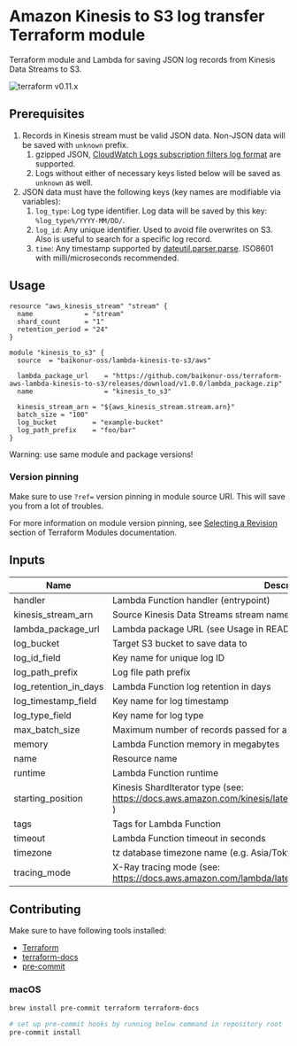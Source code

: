 # Amazon Kinesis to S3 log transfer Terraform module

Terraform module and Lambda for saving JSON log records from Kinesis Data Streams to S3.

![terraform v0.11.x](https://img.shields.io/badge/terraform-v0.11.x-brightgreen.svg)

## Prerequisites
1. Records in Kinesis stream must be valid JSON data. Non-JSON data will be saved with `unknown` prefix.
    1. gzipped JSON, [CloudWatch Logs subscription filters log format](https://docs.aws.amazon.com/ja_jp/AmazonCloudWatch/latest/logs/SubscriptionFilters.html) are supported.
    2. Logs without either of necessary keys listed below will be saved as `unknown` as well.
2. JSON data must have the following keys (key names are modifiable via variables):
    1. `log_type`: Log type identifier. Log data will be saved by this key: `%log_type%/YYYY-MM/DD/`. 
    2. `log_id`: Any unique identifier. Used to avoid file overwrites on S3. Also is useful to search for a specific log record.
    3. `time`: Any timestamp supported by [dateutil.parser.parse](https://dateutil.readthedocs.io/en/stable/parser.html#dateutil.parser.parse). ISO8601 with milli/microseconds recommended.

## Usage
```HCL
resource "aws_kinesis_stream" "stream" {
  name             = "stream"
  shard_count      = "1"
  retention_period = "24"
}

module "kinesis_to_s3" {
  source  = "baikonur-oss/lambda-kinesis-to-s3/aws"

  lambda_package_url    = "https://github.com/baikonur-oss/terraform-aws-lambda-kinesis-to-s3/releases/download/v1.0.0/lambda_package.zip"
  name                  = "kinesis_to_s3"

  kinesis_stream_arn = "${aws_kinesis_stream.stream.arn}"
  batch_size = "100"
  log_bucket         = "example-bucket"
  log_path_prefix    = "foo/bar"
}

```

Warning: use same module and package versions!

### Version pinning
Make sure to use `?ref=` version pinning in module source URI.
This will save you from a lot of troubles.

For more information on module version pinning, see [Selecting a Revision](https://www.terraform.io/docs/modules/sources.html#selecting-a-revision) section of Terraform Modules documentation.


<!-- Documentation below is generated by pre-commit, do not overwrite manually -->
<!-- BEGINNING OF PRE-COMMIT-TERRAFORM DOCS HOOK -->
## Inputs

| Name | Description | Type | Default | Required |
|------|-------------|:----:|:-----:|:-----:|
| handler | Lambda Function handler (entrypoint) | string | `"main.handler"` | no |
| kinesis\_stream\_arn | Source Kinesis Data Streams stream name | string | n/a | yes |
| lambda\_package\_url | Lambda package URL (see Usage in README) | string | n/a | yes |
| log\_bucket | Target S3 bucket to save data to | string | n/a | yes |
| log\_id\_field | Key name for unique log ID | string | `"log_id"` | no |
| log\_path\_prefix | Log file path prefix | string | n/a | yes |
| log\_retention\_in\_days | Lambda Function log retention in days | string | `"30"` | no |
| log\_timestamp\_field | Key name for log timestamp | string | `"time"` | no |
| log\_type\_field | Key name for log type | string | `"log_type"` | no |
| max\_batch\_size | Maximum number of records passed for a single Lambda invocation | string | n/a | yes |
| memory | Lambda Function memory in megabytes | string | `"256"` | no |
| name | Resource name | string | n/a | yes |
| runtime | Lambda Function runtime | string | `"python3.6"` | no |
| starting\_position | Kinesis ShardIterator type (see: https://docs.aws.amazon.com/kinesis/latest/APIReference/API_GetShardIterator.html ) | string | `"TRIM_HORIZON"` | no |
| tags | Tags for Lambda Function | map | `<map>` | no |
| timeout | Lambda Function timeout in seconds | string | `"60"` | no |
| timezone | tz database timezone name (e.g. Asia/Tokyo) | string | `"UTC"` | no |
| tracing\_mode | X-Ray tracing mode (see: https://docs.aws.amazon.com/lambda/latest/dg/API_TracingConfig.html ) | string | `"PassThrough"` | no |

<!-- END OF PRE-COMMIT-TERRAFORM DOCS HOOK -->

## Contributing

Make sure to have following tools installed:
- [Terraform](https://www.terraform.io/)
- [terraform-docs](https://github.com/segmentio/terraform-docs)
- [pre-commit](https://pre-commit.com/)

### macOS
```bash
brew install pre-commit terraform terraform-docs

# set up pre-commit hooks by running below command in repository root
pre-commit install
```
